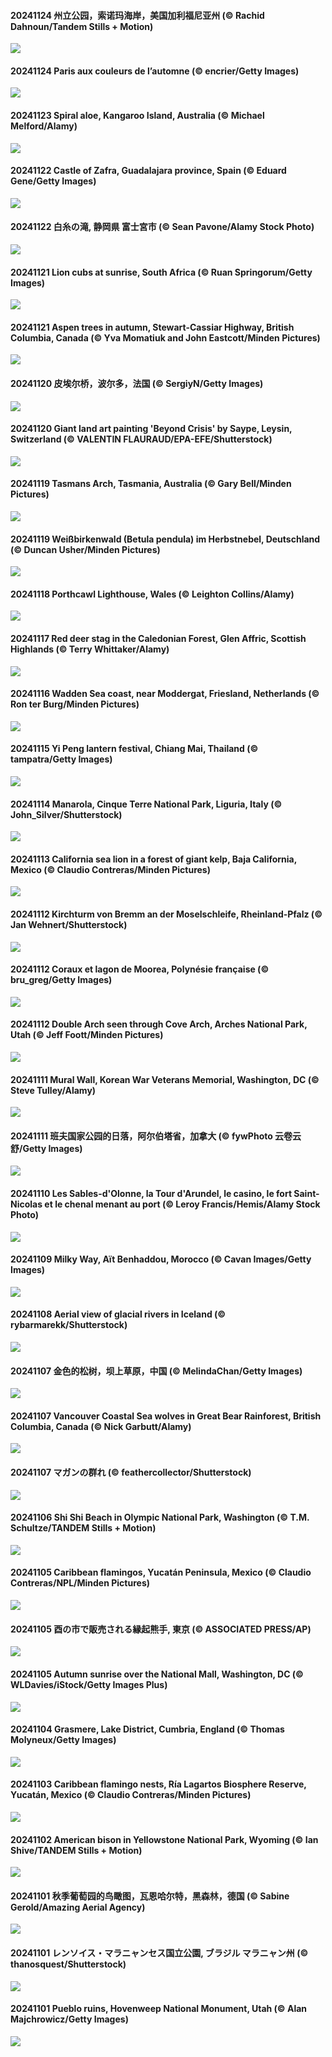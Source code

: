 #### 20241124 州立公园，索诺玛海岸，美国加利福尼亚州 (© Rachid Dahnoun/Tandem Stills + Motion)

![](20241124_SonomaCoast_1920x1080.jpg)

#### 20241124 Paris aux couleurs de l’automne (© encrier/Getty Images)

![](20241124_ParisAutumn_1920x1080.jpg)

#### 20241123 Spiral aloe, Kangaroo Island, Australia (© Michael Melford/Alamy)

![](20241123_FibonacciAloe_1920x1080.jpg)

#### 20241122 Castle of Zafra, Guadalajara province, Spain (© Eduard Gene/Getty Images)

![](20241122_ZafraCastle_1920x1080.jpg)

#### 20241122 白糸の滝, 静岡県 富士宮市 (© Sean Pavone/Alamy Stock Photo)

![](20241122_Xiaoxue_1920x1080.jpg)

#### 20241121 Lion cubs at sunrise, South Africa (© Ruan Springorum/Getty Images)

![](20241121_LionCubs_1920x1080.jpg)

#### 20241121 Aspen trees in autumn, Stewart-Cassiar Highway, British Columbia, Canada (© Yva Momatiuk and John Eastcott/Minden Pictures)

![](20241121_AspenTrees_1920x1080.jpg)

#### 20241120 皮埃尔桥，波尔多，法国 (© SergiyN/Getty Images)

![](20241120_PontBordeaux_1920x1080.jpg)

#### 20241120 Giant land art painting 'Beyond Crisis' by Saype, Leysin, Switzerland (© VALENTIN FLAURAUD/EPA-EFE/Shutterstock)

![](20241120_BeyondSaype_1920x1080.jpg)

#### 20241119 Tasmans Arch, Tasmania, Australia (© Gary Bell/Minden Pictures)

![](20241119_TasmansArch_1920x1080.jpg)

#### 20241119 Weißbirkenwald (Betula pendula) im Herbstnebel, Deutschland (© Duncan Usher/Minden Pictures)

![](20241119_GermanyEuropeanWhiteBirchAutumn_1920x1080.jpg)

#### 20241118 Porthcawl Lighthouse, Wales (© Leighton Collins/Alamy)

![](20241118_PorthcawlLighthouse_1920x1080.jpg)

#### 20241117 Red deer stag in the Caledonian Forest, Glen Affric, Scottish Highlands (© Terry Whittaker/Alamy)

![](20241117_RedStag_1920x1080.jpg)

#### 20241116 Wadden Sea coast, near Moddergat, Friesland, Netherlands (© Ron ter Burg/Minden Pictures)

![](20241116_FrieslandNetherlands_1920x1080.jpg)

#### 20241115 Yi Peng lantern festival, Chiang Mai, Thailand (© tampatra/Getty Images)

![](20241115_YiPengLanterns_1920x1080.jpg)

#### 20241114 Manarola, Cinque Terre National Park, Liguria, Italy (© John_Silver/Shutterstock)

![](20241114_ManarolaItaly_1920x1080.jpg)

#### 20241113 California sea lion in a forest of giant kelp, Baja California, Mexico (© Claudio Contreras/Minden Pictures)

![](20241113_KelpForest_1920x1080.jpg)

#### 20241112 Kirchturm von Bremm an der Moselschleife, Rheinland-Pfalz (© Jan Wehnert/Shutterstock)

![](20241112_MoselleValleyChurchTowerFall_1920x1080.jpg)

#### 20241112 Coraux et lagon de Moorea, Polynésie française (© bru_greg/Getty Images)

![](20241112_Moorea_1920x1080.jpg)

#### 20241112 Double Arch seen through Cove Arch, Arches National Park, Utah (© Jeff Foott/Minden Pictures)

![](20241112_CoveArch_1920x1080.jpg)

#### 20241111 Mural Wall, Korean War Veterans Memorial, Washington, DC (© Steve Tulley/Alamy)

![](20241111_VeteranReflections_1920x1080.jpg)

#### 20241111 班夫国家公园的日落，阿尔伯塔省，加拿大 (© fywPhoto 云卷云舒/Getty Images)

![](20241111_Banff_1920x1080.jpg)

#### 20241110 Les Sables-d'Olonne, la Tour d'Arundel, le casino, le fort Saint-Nicolas et le chenal menant au port (© Leroy Francis/Hemis/Alamy Stock Photo)

![](20241110_VendeeGlobe_1920x1080.jpg)

#### 20241109 Milky Way, Aït Benhaddou, Morocco (© Cavan Images/Getty Images)

![](20241109_MoroccoMilkyWay_1920x1080.jpg)

#### 20241108 Aerial view of glacial rivers in Iceland (© rybarmarekk/Shutterstock)

![](20241108_GlacialRivers_1920x1080.jpg)

#### 20241107 金色的松树，坝上草原，中国 (© MelindaChan/Getty Images)

![](20241107_LiDong_1920x1080.jpg)

#### 20241107 Vancouver Coastal Sea wolves in Great Bear Rainforest, British Columbia, Canada (© Nick Garbutt/Alamy)

![](20241107_CanadaWolves_1920x1080.jpg)

#### 20241107 マガンの群れ (© feathercollector/Shutterstock)

![](20241107_AnserAlbifrons_1920x1080.jpg)

#### 20241106 Shi Shi Beach in Olympic National Park, Washington (© T.M. Schultze/TANDEM Stills + Motion)

![](20241106_ShiShiBeach_1920x1080.jpg)

#### 20241105 Caribbean flamingos, Yucatán Peninsula, Mexico (© Claudio Contreras/NPL/Minden Pictures)

![](20241105_YucatanFlamingos_1920x1080.jpg)

#### 20241105 酉の市で販売される縁起熊手, 東京 (© ASSOCIATED PRESS/AP)

![](20241105_Torinoichi_1920x1080.jpg)

#### 20241105 Autumn sunrise over the National Mall, Washington, DC (© WLDavies/iStock/Getty Images Plus)

![](20241105_DCSunrise_1920x1080.jpg)

#### 20241104 Grasmere, Lake District, Cumbria, England (© Thomas Molyneux/Getty Images)

![](20241104_CumbriaAutumn_1920x1080.jpg)

#### 20241103 Caribbean flamingo nests, Ría Lagartos Biosphere Reserve, Yucatán, Mexico (© Claudio Contreras/Minden Pictures)

![](20241103_YucatanBiosphere_1920x1080.jpg)

#### 20241102 American bison in Yellowstone National Park, Wyoming (© Ian Shive/TANDEM Stills + Motion)

![](20241102_BisonYellowstone_1920x1080.jpg)

#### 20241101 秋季葡萄园的鸟瞰图，瓦恩哈尔特，黑森林，德国 (© Sabine Gerold/Amazing Aerial Agency)

![](20241101_VineyardsBlackForestFall_1920x1080.jpg)

#### 20241101 レンソイス・マラニャンセス国立公園, ブラジル マラニャン州 (© thanosquest/Shutterstock)

![](20241101_LencoisMaranhao_1920x1080.jpg)

#### 20241101 Pueblo ruins, Hovenweep National Monument, Utah (© Alan Majchrowicz/Getty Images)

![](20241101_HovenweepRuins_1920x1080.jpg)

